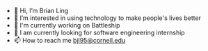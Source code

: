 - 👋 Hi, I’m Brian Ling
- 👀 I’m interested in using technology to make people's lives better
- 🌱 I'm currently working on Battleship
- 💞️ I am currently looking for software engineering internship
- 📫 How to reach me bjl95@cornell.edu

<!---
bjl95/bjl95 is a ✨ special ✨ repository because its `README.md` (this file) appears on your GitHub profile.
You can click the Preview link to take a look at your changes.
--->
